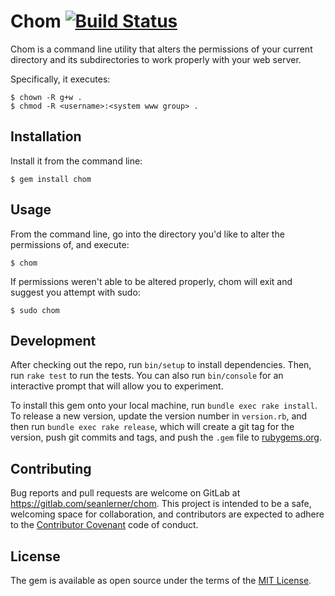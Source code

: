 # Chom [![Build Status](https://travis-ci.org/seanlerner/chom.svg?branch=master)](https://travis-ci.org/seanlerner/chom)

Chom is a command line utility that alters the permissions of your current directory and its subdirectories to work properly with your
web server.

Specifically, it executes:

    $ chown -R g+w .
    $ chmod -R <username>:<system www group> .

## Installation

Install it from the command line:

    $ gem install chom

## Usage

From the command line, go into the directory you'd like to alter the permissions of, and execute:

    $ chom

If permissions weren't able to be altered properly, chom will exit and suggest you attempt with sudo:

    $ sudo chom

## Development

After checking out the repo, run `bin/setup` to install dependencies. Then, run `rake test` to run the tests. You can also run `bin/console` for an interactive prompt that will allow you to experiment.

To install this gem onto your local machine, run `bundle exec rake install`. To release a new version, update the version number in `version.rb`, and then run `bundle exec rake release`, which will create a git tag for the version, push git commits and tags, and push the `.gem` file to [rubygems.org](https://rubygems.org).

## Contributing

Bug reports and pull requests are welcome on GitLab at https://gitlab.com/seanlerner/chom. This project is intended to be a safe, welcoming space for collaboration, and contributors are expected to adhere to the [Contributor Covenant](http://contributor-covenant.org) code of conduct.


## License

The gem is available as open source under the terms of the [MIT License](http://opensource.org/licenses/MIT).

